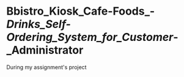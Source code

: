 # Bbistro_Kiosk_Cafe-Foods_-_Drinks_Self-Ordering_System_for_Customer_-_Administrator
During my assignment's project
